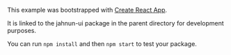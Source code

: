 This example was bootstrapped with [Create React App](https://github.com/facebook/create-react-app).

It is linked to the jahnun-ui package in the parent directory for development purposes.

You can run `npm install` and then `npm start` to test your package.

